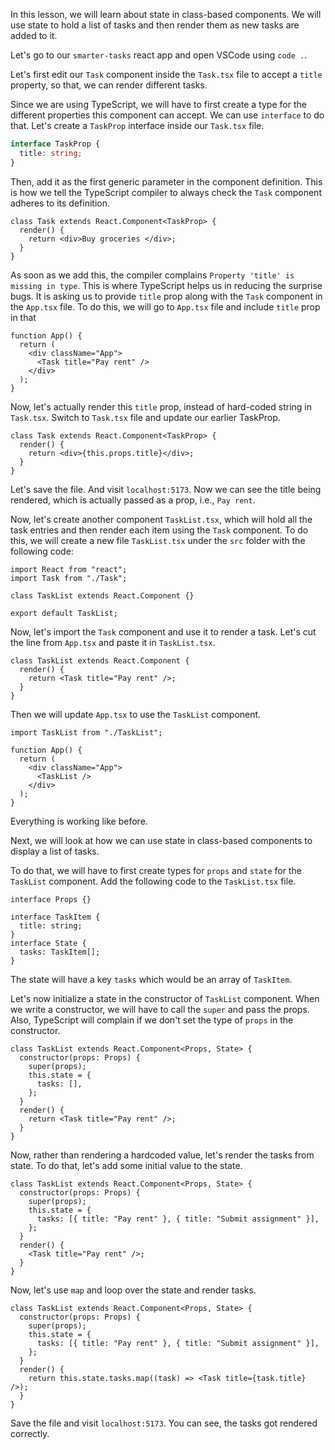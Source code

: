 In this lesson, we will learn about state in class-based components. We will use state to hold a list of tasks and then render them as new tasks are added to it.

Let's go to our `smarter-tasks` react app and open VSCode using `code .`.

Let's first edit our `Task` component inside the `Task.tsx` file to accept a `title` property, so that, we can render different tasks.

Since we are using TypeScript, we will have to first create a type for the different properties this component can accept. We can use `interface` to do that. Let's create a `TaskProp` interface inside our `Task.tsx` file.

```ts
interface TaskProp {
  title: string;
}
```

Then, add it as the first generic parameter in the component definition. This is how we tell the TypeScript compiler to always check the `Task` component adheres to its definition.

```tsx
class Task extends React.Component<TaskProp> {
  render() {
    return <div>Buy groceries </div>;
  }
}
```

As soon as we add this, the compiler complains `Property 'title' is missing in type`. This is where TypeScript helps us in reducing the surprise bugs. It is asking us to provide `title` prop along with the `Task` component in the `App.tsx` file. To do this, we will go to `App.tsx` file and include `title` prop in that

```tsx
function App() {
  return (
    <div className="App">
      <Task title="Pay rent" />
    </div>
  );
}
```

Now, let's actually render this `title` prop, instead of hard-coded string in `Task.tsx`. Switch to `Task.tsx` file and update our earlier TaskProp.

```tsx
class Task extends React.Component<TaskProp> {
  render() {
    return <div>{this.props.title}</div>;
  }
}
```

Let's save the file. And visit `localhost:5173`. Now we can see the title being rendered, which is actually passed as a prop, i.e., `Pay rent`.

Now, let's create another component `TaskList.tsx`, which will hold all the task entries and then render each item using the `Task` component. To do this, we will create a new file `TaskList.tsx` under the `src` folder with the following code:

```tsx
import React from "react";
import Task from "./Task";

class TaskList extends React.Component {}

export default TaskList;
```

Now, let's import the `Task` component and use it to render a task. Let's cut the line from `App.tsx` and paste it in `TaskList.tsx`.

```tsx
class TaskList extends React.Component {
  render() {
    return <Task title="Pay rent" />;
  }
}
```

Then we will update `App.tsx` to use the `TaskList` component.

```tsx
import TaskList from "./TaskList";

function App() {
  return (
    <div className="App">
      <TaskList />
    </div>
  );
}
```

Everything is working like before.

Next, we will look at how we can use state in class-based components to display a list of tasks.

To do that, we will have to first create types for `props` and `state` for the `TaskList` component. Add the following code to the `TaskList.tsx` file.

```tsx
interface Props {}

interface TaskItem {
  title: string;
}
interface State {
  tasks: TaskItem[];
}
```

The state will have a key `tasks` which would be an array of `TaskItem`.

Let's now initialize a state in the constructor of `TaskList` component. When we write a constructor, we will have to call the `super` and pass the props. Also, TypeScript will complain if we don't set the type of `props` in the constructor.

```tsx
class TaskList extends React.Component<Props, State> {
  constructor(props: Props) {
    super(props);
    this.state = {
      tasks: [],
    };
  }
  render() {
    return <Task title="Pay rent" />;
  }
}
```

Now, rather than rendering a hardcoded value, let's render the tasks from state. To do that, let's add some initial value to the state.

```tsx
class TaskList extends React.Component<Props, State> {
  constructor(props: Props) {
    super(props);
    this.state = {
      tasks: [{ title: "Pay rent" }, { title: "Submit assignment" }],
    };
  }
  render() {
    <Task title="Pay rent" />;
  }
}
```

Now, let's use `map` and loop over the state and render tasks.

```tsx
class TaskList extends React.Component<Props, State> {
  constructor(props: Props) {
    super(props);
    this.state = {
      tasks: [{ title: "Pay rent" }, { title: "Submit assignment" }],
    };
  }
  render() {
    return this.state.tasks.map((task) => <Task title={task.title} />);
  }
}
```

Save the file and visit `localhost:5173`. You can see, the tasks got rendered correctly.
